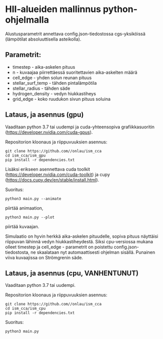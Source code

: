 # HII-alueiden mallinnus python-ohjelmalla
Alustusparametrit annettava config.json-tiedostossa cgs-yksiköissä (lämpötilat absoluuttisella asteikolla).

## **Parametrit:**
- timestep - aika-askelen pituus
- n - kuvaajaa piirrettäessä suoritettavien aika-askelten määrä
- cell_edge - yhden solun reunan pituus
- stellar_surf_temp - tähden pintalämpötila
- stellar_radius - tähden säde
- hydrogen_density - vedyn hiukkastiheys
- grid_edge - koko ruudukon sivun pituus soluina

## **Lataus, ja asennus (gpu)**
Vaaditaan python 3.7 tai uudempi ja cuda-yhteensopiva grafiikkasuoritin (https://developer.nvidia.com/cuda-gpus).

Repositorion kloonaus ja riippuvuuksien asennus:
```
git clone https://github.com//onlau/ism_cca
cd ism_cca/ism_gpu
pip install -r dependencies.txt
```
Lisäksi erikseen asennettava cuda toolkit (https://developer.nvidia.com/cuda-toolkit) ja cupy (https://docs.cupy.dev/en/stable/install.html).

Suoritus:
```
python3 main.py --animate
```
piirtää animaation,
```
python3 main.py --plot
```
piirtää kuvaajan.

Simulaatio on hyvin herkkä aika-askelen pituudelle, sopiva pituus näyttäisi riippuvan lähinnä vedyn hiukkastiheydestä. Siksi cpu-versiossa mukana olleet timestep ja cell_edge - parametrit on poistettu config.json-tiedostosta, ne skaalataan nyt automaattisesti ohjelman sisällä. Punainen viiva kuvaajissa on Strömgrenin säde.

## **Lataus, ja asennus (cpu, VANHENTUNUT)**
Vaaditaan python 3.7 tai uudempi.

Repositorion kloonaus ja riippuvuuksien asennus:
```
git clone https://github.com//onlau/ism_cca
cd ism_cca/ism_cpu
pip install -r dependencies.txt
```
Suoritus:
```
python3 main.py
```
